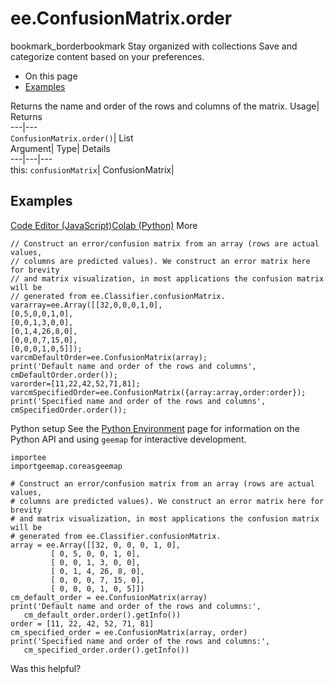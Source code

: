  
#  ee.ConfusionMatrix.order 
bookmark_borderbookmark Stay organized with collections  Save and categorize content based on your preferences.
  * On this page
  * [Examples](https://developers.google.com/earth-engine/apidocs/ee-confusionmatrix-order#examples)


Returns the name and order of the rows and columns of the matrix. 
Usage| Returns  
---|---  
`ConfusionMatrix.order()`| List  
Argument| Type| Details  
---|---|---  
this: `confusionMatrix`| ConfusionMatrix|   
## Examples
[Code Editor (JavaScript)](https://developers.google.com/earth-engine/apidocs/ee-confusionmatrix-order#code-editor-javascript-sample)[Colab (Python)](https://developers.google.com/earth-engine/apidocs/ee-confusionmatrix-order#colab-python-sample) More
```
// Construct an error/confusion matrix from an array (rows are actual values,
// columns are predicted values). We construct an error matrix here for brevity
// and matrix visualization, in most applications the confusion matrix will be
// generated from ee.Classifier.confusionMatrix.
vararray=ee.Array([[32,0,0,0,1,0],
[0,5,0,0,1,0],
[0,0,1,3,0,0],
[0,1,4,26,8,0],
[0,0,0,7,15,0],
[0,0,0,1,0,5]]);
varcmDefaultOrder=ee.ConfusionMatrix(array);
print('Default name and order of the rows and columns',
cmDefaultOrder.order());
varorder=[11,22,42,52,71,81];
varcmSpecifiedOrder=ee.ConfusionMatrix({array:array,order:order});
print('Specified name and order of the rows and columns',
cmSpecifiedOrder.order());
```
Python setup
See the [ Python Environment](https://developers.google.com/earth-engine/guides/python_install) page for information on the Python API and using `geemap` for interactive development.
```
importee
importgeemap.coreasgeemap
```
```
# Construct an error/confusion matrix from an array (rows are actual values,
# columns are predicted values). We construct an error matrix here for brevity
# and matrix visualization, in most applications the confusion matrix will be
# generated from ee.Classifier.confusionMatrix.
array = ee.Array([[32, 0, 0, 0, 1, 0],
         [ 0, 5, 0, 0, 1, 0],
         [ 0, 0, 1, 3, 0, 0],
         [ 0, 1, 4, 26, 8, 0],
         [ 0, 0, 0, 7, 15, 0],
         [ 0, 0, 0, 1, 0, 5]])
cm_default_order = ee.ConfusionMatrix(array)
print('Default name and order of the rows and columns:',
   cm_default_order.order().getInfo())
order = [11, 22, 42, 52, 71, 81]
cm_specified_order = ee.ConfusionMatrix(array, order)
print('Specified name and order of the rows and columns:',
   cm_specified_order.order().getInfo())
```

Was this helpful?
